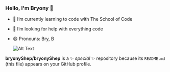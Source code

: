 ### Hello, I'm Bryony 👋
- 🌱 I’m currently learning to code with The School of Code
- 🤔 I’m looking for help with everything code
- 😄 Pronouns: Bry, B

   ![Alt Text](bryonyShep/Kindranimation.gif)
  
**bryonyShep/bryonyShep** is a ✨ _special_ ✨ repository because its `README.md` (this file) appears on your GitHub profile.
